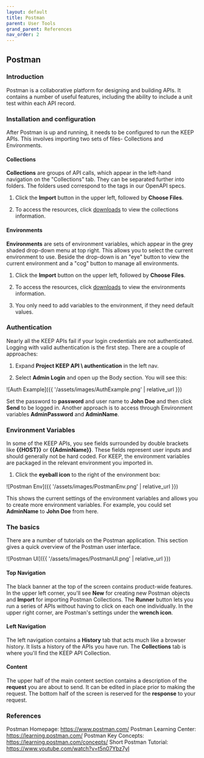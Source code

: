 ```yaml
---
layout: default
title: Postman
parent: User Tools
grand_parent: References
nav_order: 2
---
```


## Postman

### Introduction

Postman is a collaborative platform for designing and building APIs. It contains a number of useful features, including the ability to include a unit test within each API record.

### Installation and configuration

After Postman is up and running, it needs to be configured to run the KEEP APIs. This involves importing two sets of files- Collections and Environments.

#### Collections

**Collections** are groups of API calls, which appear in the left-hand navigation on the "Collections" tab. They can be separated further into folders. The folders used correspond to the tags in our OpenAPI specs.

1. Click the **Import** button in the upper left, followed by **Choose Files**.

2. To access the resources, click [downloads](../downloads) to view the collections information.

#### Environments

**Environments** are sets of environment variables, which appear in the grey shaded drop-down menu at top right. This allows you to select the current environment to use. Beside the drop-down is an "eye" button to view the current environment and a "cog" button to manage all environments.

1. Click the **Import** button on the upper left, followed by **Choose Files**.

2. To access the resources, click [downloads](../downloads) to view the environments information.

3. You only need to add variables to the environment, if they need default values.

### Authentication

Nearly all the KEEP APIs fail if your login credentials are not authenticated. Logging with valid authentication is the first step. There are a couple of approaches:

1. Expand **Project KEEP API \ authentication** in the left nav.

2. Select **Admin Login** and open up the Body section. You will see this:

![Auth Example]({{ '/assets/images/AuthExample.png' | relative_url }})

Set the password to **password** and user name to **John Doe** and then click **Send** to be logged in. Another approach is to access through Environment variables **AdminPassword** and **AdminName**.

### Environment Variables

In some of the KEEP APIs, you see fields surrounded by double brackets like **\{\{HOST}}** or **\{\{AdminName}}**. These fields represent user inputs and should generally not be hard coded. For KEEP, the environment variables are packaged in the relevant environment you imported in.

1. Click the **eyeball icon** to the right of the environment box:

![Postman Env]({{ '/assets/images/PostmanEnv.png' | relative_url }})

This shows the current settings of the environment variables and allows you to create more environment variables. For example, you could set **AdminName** to **John Doe** from here.

### The basics

There are a number of tutorials on the Postman application. This section gives a quick overview of the Postman user interface.

![Postman UI]({{ '/assets/images/PostmanUI.png' | relative_url }})

#### Top Navigation

The black banner at the top of the screen contains product-wide features. In the upper left corner, you'll see **New** for creating new Postman objects and **Import** for importing Postman Collections. The **Runner** button lets you run a series of APIs without having to click on each one individually. In the upper right corner, are Postman's settings under the **wrench icon**.

#### Left Navigation

The left navigation contains a **History** tab that acts much like a browser history. It lists a history of the APIs you have run. The **Collections** tab is where you'll find the KEEP API Collection.

#### Content

The upper half of the main content section contains a description of the **request** you are about to send. It can be edited in place prior to making the request. The bottom half of the screen is reserved for the **response** to your request.

### References

Postman Homepage: <https://www.postman.com/>
Postman Learning Center: <https://learning.postman.com/>
Postman Key Concepts: <https://learning.postman.com/concepts/>
Short Postman Tutorial: <https://www.youtube.com/watch?v=t5n07Ybz7yI>
